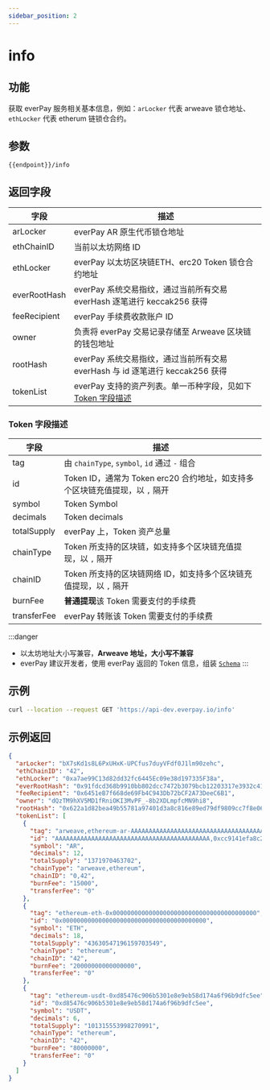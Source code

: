 ```yaml
---
sidebar_position: 2
---
```


# info

## 功能
获取 everPay 服务相关基本信息，例如：`arLocker` 代表 arweave 锁仓地址、`ethLocker` 代表 etherum 链锁仓合约。

## 参数
`{{endpoint}}/info`

## 返回字段
|字段|描述|
|---|---|
|arLocker|everPay AR 原生代币锁仓地址|
|ethChainID|当前以太坊网络 ID|
|ethLocker|everPay 以太坊区块链ETH、erc20 Token 锁仓合约地址|
|everRootHash| everPay 系统交易指纹，通过当前所有交易 everHash 逐笔进行 keccak256 获得|
|feeRecipient|everPay 手续费收款账户 ID|
|owner|负责将 everPay 交易记录存储至 Arweave 区块链的钱包地址|
|rootHash|everPay 系统交易指纹，通过当前所有交易 everHash 与 id 逐笔进行 keccak256 获得|
|tokenList|everPay 支持的资产列表。单一币种字段，见如下 [Token 字段描述](#Token-字段描述)|

### Token 字段描述
|字段|描述|
|---|---|
|tag|由 `chainType`, `symbol`, `id` 通过 `-` 组合|
|id|Token ID，通常为 Token erc20 合约地址，如支持多个区块链充值提现，以 `,` 隔开|
|symbol|Token Symbol|
|decimals|Token decimals|
|totalSupply|everPay 上，Token 资产总量|
|chainType|Token 所支持的区块链，如支持多个区块链充值提现，以 `,` 隔开|
|chainID|Token 所支持的区块链网络 ID，如支持多个区块链充值提现，以 `,` 隔开|
|burnFee|**普通提现**该 Token 需要支付的手续费|
|transferFee|everPay 转账该 Token 需要支付的手续费|

:::danger
* 以太坊地址大小写兼容，**Arweave 地址，大小写不兼容**
* everPay 建议开发者，使用 everPay 返回的 Token 信息，组装 [`Schema`](../../../guide/dive/everpay-tx#schema)
:::

## 示例

```bash
curl --location --request GET 'https://api-dev.everpay.io/info'
```

## 示例返回
```json
{
  "arLocker": "bX7sKd1s8L6PxUHxK-UPCfus7duyVFdf0J1lm90zehc",
  "ethChainID": "42",
  "ethLocker": "0xa7ae99C13d82dd32fc6445Ec09e38d197335F38a",
  "everRootHash": "0x91fdcd368b9910bb802dcc7472b3079bcb12203317e3932c4155b12fc570f9e0",
  "feeRecipient": "0x6451eB7f668de69Fb4C943Db72bCF2A73DeeC6B1",
  "owner": "dQzTM9hXV5MD1fRniOKI3MvPF_-8b2XDLmpfcMN9hi8",
  "rootHash": "0x622a1d82bea49b55781a97401d3a8c816e89ed79df9809cc7f8e06e2af2d863f",
  "tokenList": [
    {
      "tag": "arweave,ethereum-ar-AAAAAAAAAAAAAAAAAAAAAAAAAAAAAAAAAAAAAAAAAAA,0xcc9141efa8c20c7df0778748255b1487957811be",
      "id": "AAAAAAAAAAAAAAAAAAAAAAAAAAAAAAAAAAAAAAAAAAA,0xcc9141efa8c20c7df0778748255b1487957811be",
      "symbol": "AR",
      "decimals": 12,
      "totalSupply": "1371970463702",
      "chainType": "arweave,ethereum",
      "chainID": "0,42",
      "burnFee": "15000",
      "transferFee": "0"
    },
    {
      "tag": "ethereum-eth-0x0000000000000000000000000000000000000000",
      "id": "0x0000000000000000000000000000000000000000",
      "symbol": "ETH",
      "decimals": 18,
      "totalSupply": "43630547196159703549",
      "chainType": "ethereum",
      "chainID": "42",
      "burnFee": "20000000000000000",
      "transferFee": "0"
    },
    {
      "tag": "ethereum-usdt-0xd85476c906b5301e8e9eb58d174a6f96b9dfc5ee",
      "id": "0xd85476c906b5301e8e9eb58d174a6f96b9dfc5ee",
      "symbol": "USDT",
      "decimals": 6,
      "totalSupply": "101315553998270991",
      "chainType": "ethereum",
      "chainID": "42",
      "burnFee": "80000000",
      "transferFee": "0"
    }
  ]
}
```